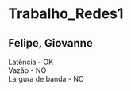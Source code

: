 
# Trabalho_Redes1
<h2>Felipe, Giovanne</h2>

Latência - OK <br>
Vazão - NO<br>
Largura de banda - NO
